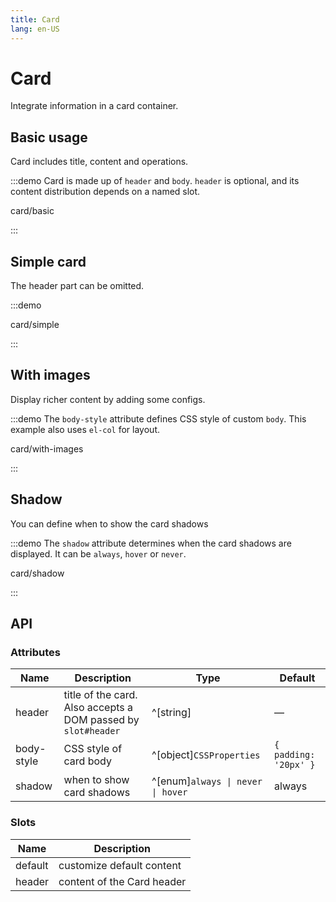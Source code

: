 ```yaml
---
title: Card
lang: en-US
---
```


# Card

Integrate information in a card container.

## Basic usage

Card includes title, content and operations.

:::demo Card is made up of `header` and `body`. `header` is optional, and its content distribution depends on a named slot.

card/basic

:::

## Simple card

The header part can be omitted.

:::demo

card/simple

:::

## With images

Display richer content by adding some configs.

:::demo The `body-style` attribute defines CSS style of custom `body`. This example also uses `el-col` for layout.

card/with-images

:::

## Shadow

You can define when to show the card shadows

:::demo The `shadow` attribute determines when the card shadows are displayed. It can be `always`, `hover` or `never`.

card/shadow

:::

## API

### Attributes

| Name       | Description                                                   | Type                              | Default               |
| ---------- | ------------------------------------------------------------- | --------------------------------- | --------------------- |
| header     | title of the card. Also accepts a DOM passed by `slot#header` | ^[string]                         | —                     |
| body-style | CSS style of card body                                        | ^[object]`CSSProperties`          | `{ padding: '20px' }` |
| shadow     | when to show card shadows                                     | ^[enum]`always \| never \| hover` | always                |

### Slots

| Name    | Description                |
| ------- | -------------------------- |
| default | customize default content  |
| header  | content of the Card header |
